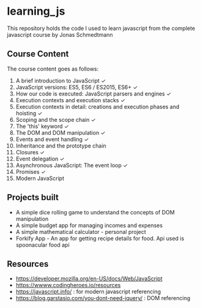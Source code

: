 # learning_js
This repository holds the code I used to learn javascript from the complete javascript course by Jonas Schmedtmann

## Course Content
The course content goes as follows:
1. A brief introduction to JavaScript ✓
2. JavaScript versions: ES5, ES6 / ES2015, ES6+ ✓
3. How our code is executed: JavaScript parsers and engines ✓
4. Execution contexts and execution stacks ✓
5. Execution contexts in detail: creations and execution phases and hoisting ✓
6. Scoping and the scope chain ✓
7. The 'this' keyword ✓
8. The DOM and DOM manipulation ✓
9. Events and event handling ✓
10. Inheritance and the prototype chain
11. Closures ✓
12. Event delegation ✓
13. Asynchronous JavaScript: The event loop ✓
14. Promises ✓
15. Modern JavaScript

## Projects built
- A simple dice rolling game to understand the concepts of DOM manipulation
- A simple budget app for managing incomes and expenses
- A simple mathematical calculator - personal project
- Forkify App - An app for getting recipe details for food. Api used is spoonacular food api

## Resources
- https://developer.mozilla.org/en-US/docs/Web/JavaScript
- https://wwww.codingheroes.io/resources
- https://javascript.info/ : for modern javascript referencing
- https://blog.garstasio.com/you-dont-need-jquery/ : DOM referencing
